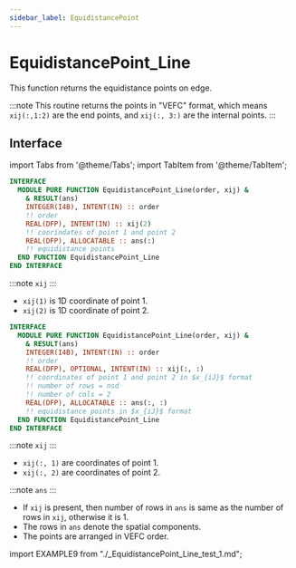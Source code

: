 ```yaml
---
sidebar_label: EquidistancePoint
---
```


# EquidistancePoint_Line

This function returns the equidistance points on edge.

:::note
This routine returns the points in "VEFC" format, which means `xij(:,1:2)` are the end points, and `xij(:, 3:)` are the internal points.
:::

## Interface

import Tabs from '@theme/Tabs';
import TabItem from '@theme/TabItem';

<Tabs>
<TabItem value="interface" label="܀ Interface 1" default>

```fortran
INTERFACE
  MODULE PURE FUNCTION EquidistancePoint_Line(order, xij) &
    & RESULT(ans)
    INTEGER(I4B), INTENT(IN) :: order
    !! order
    REAL(DFP), INTENT(IN) :: xij(2)
    !! coorindates of point 1 and point 2
    REAL(DFP), ALLOCATABLE :: ans(:)
    !! equidistance points
  END FUNCTION EquidistancePoint_Line
END INTERFACE
```

:::note `xij`
:::

- `xij(1)` is 1D coordinate of point 1.
- `xij(2)` is 1D coordinate of point 2.

</TabItem>

<TabItem value="interface2" label="Interface 2">

```fortran
INTERFACE
  MODULE PURE FUNCTION EquidistancePoint_Line(order, xij) &
    & RESULT(ans)
    INTEGER(I4B), INTENT(IN) :: order
    !! order
    REAL(DFP), OPTIONAL, INTENT(IN) :: xij(:, :)
    !! coordinates of point 1 and point 2 in $x_{iJ}$ format
    !! number of rows = nsd
    !! number of cols = 2
    REAL(DFP), ALLOCATABLE :: ans(:, :)
    !! equidistance points in $x_{iJ}$ format
  END FUNCTION EquidistancePoint_Line
END INTERFACE
```

:::note `xij`
:::

- `xij(:, 1)` are coordinates of point 1.
- `xij(:, 2)` are coordinates of point 2.

:::note `ans`
:::

- If `xij` is present, then number of rows in `ans` is same as the number of rows in `xij`, otherwise it is 1.
- The rows in `ans` denote the spatial components.
- The points are arranged in VEFC order.

</TabItem>

<TabItem value="example" label="️܀ See example">

import EXAMPLE9 from "./_EquidistancePoint_Line_test_1.md";

<EXAMPLE9 />

</TabItem>

<TabItem value="close" label="↢ ">

</TabItem>
</Tabs>
